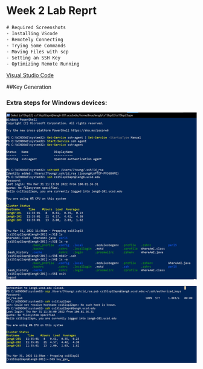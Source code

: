 # Week 2 Lab Reprt

````
# Required Screenshots
- Installing VScode
- Remotely Connecting
- Trying Some Commands
- Moving Files with scp
- Setting an SSH Key
- Optimizing Remote Running
````

[Visual Studio Code](https://code.visualstudio.com/)



##Key Generation
### Extra steps for Windows devices:
![Image](CS-15L_lab-wk1_keygen-powershell(1).jpg)

![Image](CS-15L_lab-wk1_keygen-powershell(2).jpg)
